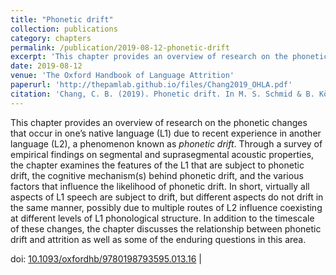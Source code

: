 ```yaml
---
title: "Phonetic drift"
collection: publications
category: chapters
permalink: /publication/2019-08-12-phonetic-drift
excerpt: 'This chapter provides an overview of research on the phonetic changes that occur in one’s native language (L1) due to...'
date: 2019-08-12
venue: 'The Oxford Handbook of Language Attrition'
paperurl: 'http://thepamlab.github.io/files/Chang2019_OHLA.pdf'
citation: 'Chang, C. B. (2019). Phonetic drift. In M. S. Schmid & B. Köpke (Eds.), <i>The Oxford handbook of language attrition</i> (pp. 191–203). Oxford, UK: Oxford University Press.'
---
```


This chapter provides an overview of research on the phonetic changes that occur in one’s native language (L1) due to recent experience in another language (L2), a phenomenon known as <i>phonetic drift</i>. Through a survey of empirical findings on segmental and suprasegmental acoustic properties, the chapter examines the features of the L1 that are subject to phonetic drift, the cognitive mechanism(s) behind phonetic drift, and the various factors that influence the likelihood of phonetic drift. In short, virtually all aspects of L1 speech are subject to drift, but different aspects do not drift in the same manner, possibly due to multiple routes of L2 influence coexisting at different levels of L1 phonological structure. In addition to the timescale of these changes, the chapter discusses the relationship between phonetic drift and attrition as well as some of the enduring questions in this area.

doi: <a href='https://doi.org/10.1093/oxfordhb/9780198793595.013.16' target="_blank">10.1093/oxfordhb/9780198793595.013.16</a> |
